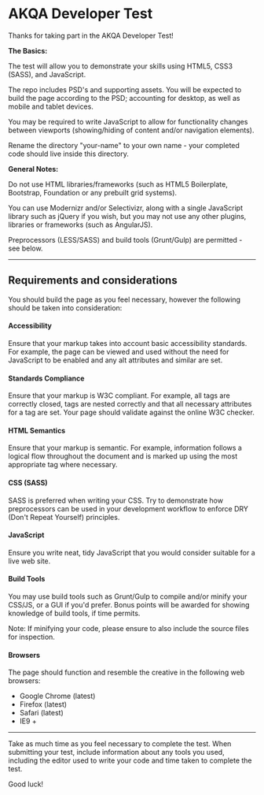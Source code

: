 AKQA Developer Test
===================

Thanks for taking part in the AKQA Developer Test!

**The Basics:**

The test will allow you to demonstrate your skills using HTML5, CSS3 (SASS), and JavaScript.

The repo includes PSD's and supporting assets. You will be expected to build the page according to the PSD; accounting for desktop, as well as mobile and tablet devices.

You may be required to write JavaScript to allow for functionality changes between viewports (showing/hiding of content and/or navigation elements).

Rename the directory "your-name" to your own name - your completed code should live inside this directory.

**General Notes:**

Do not use HTML libraries/frameworks (such as HTML5 Boilerplate, Bootstrap, Foundation or any prebuilt grid systems).

You can use Modernizr and/or Selectivizr, along with a single JavaScript library such as jQuery if you wish, but you may not use any other plugins, libraries or frameworks (such as AngularJS).

Preprocessors (LESS/SASS) and build tools (Grunt/Gulp) are permitted - see below.

----------

Requirements and considerations
-------

You should build the page as you feel necessary, however the following should be taken into consideration:

#### Accessibility

Ensure that your markup takes into account basic accessibility standards. For example, the page can be viewed and used without the need for JavaScript to be enabled and any alt attributes and similar are set.

####	Standards Compliance

Ensure that your markup is W3C compliant. For example, all tags are correctly closed, tags are nested correctly and that all necessary attributes for a tag are set. Your page should validate against the online W3C checker.

####	HTML Semantics

Ensure that your markup is semantic. For example, information follows a logical flow throughout the document and is marked up using the most appropriate tag where necessary.

####	CSS (SASS)

SASS is preferred when writing your CSS. Try to demonstrate how preprocessors can be used in your development workflow to enforce DRY (Don't Repeat Yourself) principles.

####	JavaScript

Ensure you write neat, tidy JavaScript that you would consider suitable for a live web site.

####	Build Tools

You may use build tools such as Grunt/Gulp to compile and/or minify your CSS/JS, or a GUI if you'd prefer.
Bonus points will be awarded for showing knowledge of build tools, if time permits.

Note: If minifying your code, please ensure to also include the source files for inspection.

####	Browsers

The page should function and resemble the creative in the following web browsers:

*	Google Chrome (latest)
*	Firefox (latest)
*	Safari (latest)
*	IE9 +

----------

Take as much time as you feel necessary to complete the test. When submitting your test, include information about any tools you used, including the editor used to write your code and time taken to complete the test.

Good luck!
